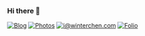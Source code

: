 ### Hi there 👋

[![Blog](https://img.shields.io/badge/blog.winterchen-%20-yellow?logo=bloglovin)](https://blog.winterchen.com)
[![Photos](https://img.shields.io/badge/%20Photography-%20-blue?logo=pivotal-tracker)](https://photo.winterchen.com)
[![i@winterchen.com](https://img.shields.io/badge/i%40winterchen.com-%20-orange?logo=gmail)](mailto:i@winterchen.com)
[![Folio](https://img.shields.io/badge/Folio-%20-orange?logo=fandango)](https://folio.winterchen.com)

